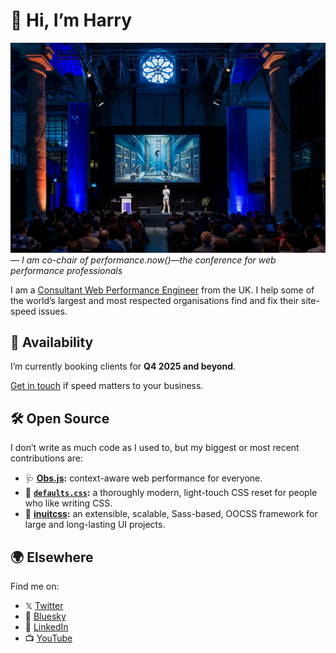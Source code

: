 # 👋 Hi, I’m Harry

![](./perfnow-2024.webp)
_— I am co-chair of performance.now()—_the_ conference for web performance
professionals_

I am a [Consultant Web Performance Engineer](https://csswizardry.com/) from the
UK. I help some of the world’s largest and most respected organisations find and
fix their site-speed issues.

## 🚦 Availability

I’m currently booking clients for **Q4 2025 and beyond**.

[Get in touch](https://csswizardry.com/contact/) if speed matters to your
business.

## 🛠️ Open Source

I don’t write as much code as I used to, but my biggest or most recent
contributions are:

* 🩺 **[Obs.js](https://github.com/csswizardry/Obs.js):** context-aware web
  performance for everyone.
* 🧼 **[`defaults.css`](https://github.com/csswizardry/defaults.css):**
  a thoroughly modern, light-touch CSS reset for people who like writing CSS.
* 🧱 **[inuitcss](https://github.com/inuitcss/inuitcss):** an extensible,
  scalable, Sass-based, OOCSS framework for large and long-lasting UI projects.

## 🌍 Elsewhere

Find me on:

* 𝕏 [Twitter](https://twitter.com/csswizardry)
* 🦋 [Bluesky](https://bsky.app/profile/csswizardry.com)
* 💼 [LinkedIn](https://www.linkedin.com/in/csswizardry/)
* 📺 [YouTube](https://www.youtube.com/@csswizardry?sub_confirmation=1)
